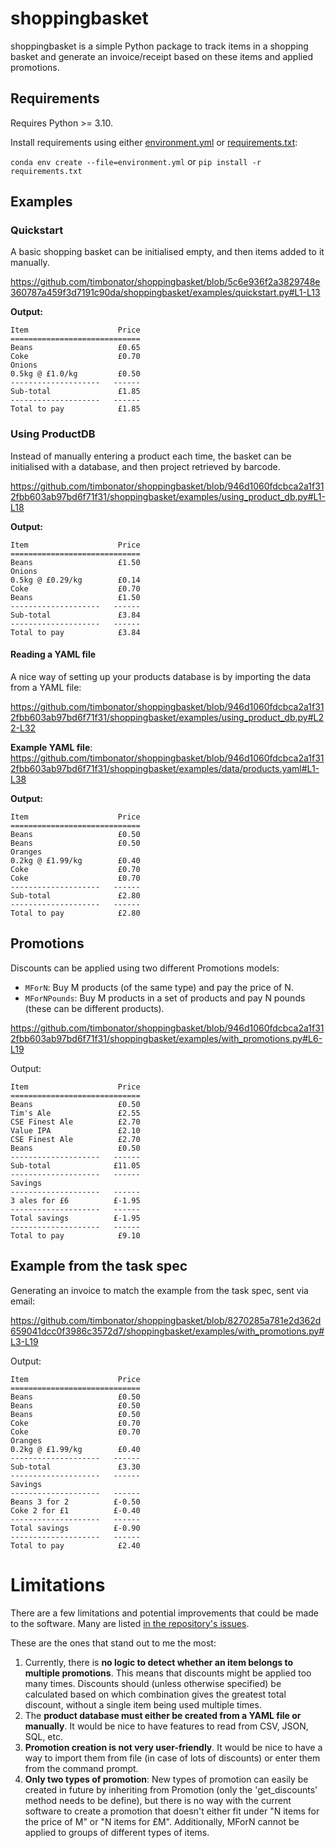 # shoppingbasket
shoppingbasket is a simple Python package to track items in a shopping basket and generate an invoice/receipt based on these items and applied promotions.

## Requirements
Requires Python >= 3.10.

Install requirements using either [environment.yml](environment.yml) or [requirements.txt](requirements.txt):

`conda env create --file=environment.yml` or `pip install -r requirements.txt`

## Examples

### Quickstart
A basic shopping basket can be initialised empty, and then items added to it manually.

https://github.com/timbonator/shoppingbasket/blob/5c6e936f2a3829748e360787a459f3d7191c90da/shoppingbasket/examples/quickstart.py#L1-L13

**Output:**
```
Item                    Price
=============================
Beans                   £0.65
Coke                    £0.70
Onions                       
0.5kg @ £1.0/kg         £0.50
--------------------   ------
Sub-total               £1.85
--------------------   ------
Total to pay            £1.85
```

### Using ProductDB
Instead of manually entering a product each time, the basket can be initialised with a database, and then project retrieved by barcode.

https://github.com/timbonator/shoppingbasket/blob/946d1060fdcbca2a1f312fbb603ab97bd6f71f31/shoppingbasket/examples/using_product_db.py#L1-L18

**Output:**
```
Item                    Price
=============================
Beans                   £1.50
Onions                       
0.5kg @ £0.29/kg        £0.14
Coke                    £0.70
Beans                   £1.50
--------------------   ------
Sub-total               £3.84
--------------------   ------
Total to pay            £3.84
```

#### Reading a YAML file
A nice way of setting up your products database is by importing the data from a YAML file:

https://github.com/timbonator/shoppingbasket/blob/946d1060fdcbca2a1f312fbb603ab97bd6f71f31/shoppingbasket/examples/using_product_db.py#L22-L32

**Example YAML file**:
https://github.com/timbonator/shoppingbasket/blob/946d1060fdcbca2a1f312fbb603ab97bd6f71f31/shoppingbasket/examples/data/products.yaml#L1-L38

**Output:**
```
Item                    Price
=============================
Beans                   £0.50
Beans                   £0.50
Oranges                      
0.2kg @ £1.99/kg        £0.40
Coke                    £0.70
Coke                    £0.70
--------------------   ------
Sub-total               £2.80
--------------------   ------
Total to pay            £2.80
```

## Promotions
Discounts can be applied using two different Promotions models:
 - `MForN`: Buy M products (of the same type) and pay the price of N.
 - `MForNPounds`: Buy M products in a set of products and pay N pounds (these can be different products).

https://github.com/timbonator/shoppingbasket/blob/946d1060fdcbca2a1f312fbb603ab97bd6f71f31/shoppingbasket/examples/with_promotions.py#L6-L19

Output:
```
Item                    Price
=============================
Beans                   £0.50
Tim's Ale               £2.55
CSE Finest Ale          £2.70
Value IPA               £2.10
CSE Finest Ale          £2.70
Beans                   £0.50
--------------------   ------
Sub-total              £11.05
--------------------   ------
Savings                      
--------------------   ------
3 ales for £6          £-1.95
--------------------   ------
Total savings          £-1.95
--------------------   ------
Total to pay            £9.10
```

## Example from the task spec
Generating an invoice to match the example from the task spec, sent via email:

https://github.com/timbonator/shoppingbasket/blob/8270285a781e2d362d659041dcc0f3986c3572d7/shoppingbasket/examples/with_promotions.py#L3-L19

Output:
```
Item                    Price
=============================
Beans                   £0.50
Beans                   £0.50
Beans                   £0.50
Coke                    £0.70
Coke                    £0.70
Oranges                      
0.2kg @ £1.99/kg        £0.40
--------------------   ------
Sub-total               £3.30
--------------------   ------
Savings                      
--------------------   ------
Beans 3 for 2          £-0.50
Coke 2 for £1          £-0.40
--------------------   ------
Total savings          £-0.90
--------------------   ------
Total to pay            £2.40
```

# Limitations
There are a few limitations and potential improvements that could be made to the software. Many are listed [in the repository's issues](https://github.com/timbonator/shoppingbasket/issues).

These are the ones that stand out to me the most:
1) Currently, there is **no logic to detect whether an item belongs to multiple promotions**. This means that discounts might be applied too many times. Discounts should (unless otherwise specified) be calculated based on which combination gives the greatest total discount, without a single item being used multiple times.
2) The **product database must either be created from a YAML file or manually**. It would be nice to have features to read from CSV, JSON, SQL, etc.
3) **Promotion creation is not very user-friendly**. It would be nice to have a way to import them from file (in case of lots of discounts) or enter them from the command prompt.
4) **Only two types of promotion**: New types of promotion can easily be created in future by inheriting from Promotion (only the 'get_discounts' method needs to be define), but there is no way with the current software to create a promotion that doesn't either fit under "N items for the price of M" or "N items for £M". Additionally, MForN cannot be applied to groups of different types of items.
